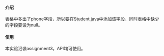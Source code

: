 #### 介绍
表格中多出了phone字段，所以要在Student.java中添加该字段，同时表格中缺少的字段要设为null。  

#### 使用
本实验沿袭assignment3，API均可使用。